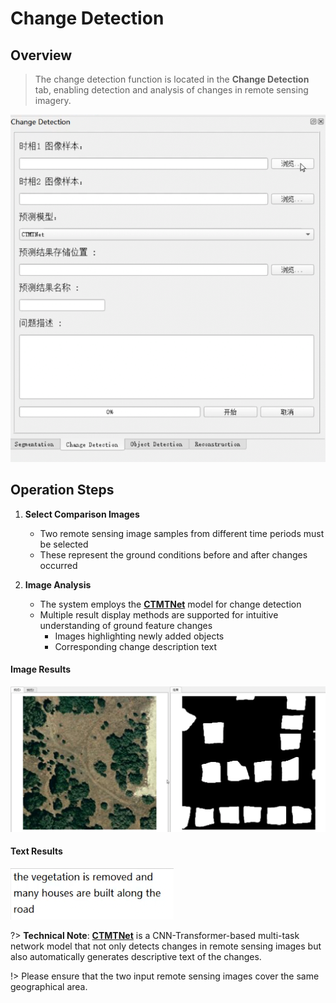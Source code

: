# Change Detection

## Overview

> The change detection function is located in the **Change Detection** tab, enabling detection and analysis of changes in remote sensing imagery.

![Interface](/change-detection.png)

## Operation Steps

1. **Select Comparison Images**
    - Two remote sensing image samples from different time periods must be selected
    - These represent the ground conditions before and after changes occurred

2. **Image Analysis**
    - The system employs the [**CTMTNet**](https://ieeexplore.ieee.org/document/10740028) model for change detection
    - Multiple result display methods are supported for intuitive understanding of ground feature changes
        - Images highlighting newly added objects
        - Corresponding change description text

<!-- tabs:start -->

#### **Image Results**

![Image Results](/change-detection_result.png)

#### **Text Results**

![Text Results](/change-detection_caption.png)

<!-- tabs:end -->

?> **Technical Note**: [**CTMTNet**](https://ieeexplore.ieee.org/document/10740028) is a CNN-Transformer-based multi-task network model that not only detects changes in remote sensing images but also automatically generates descriptive text of the changes.

!> Please ensure that the two input remote sensing images cover the same geographical area.